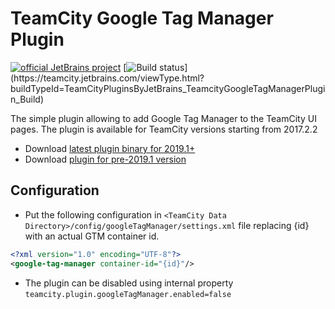 # TeamCity Google Tag Manager Plugin
[![official JetBrains project](https://jb.gg/badges/official.svg)](https://confluence.jetbrains.com/display/ALL/JetBrains+on+GitHub) [![Build status](https://teamcity.jetbrains.com/guestAuth/app/rest/builds/buildType:(id:TeamCityPluginsByJetBrains_TeamcityGoogleTagManagerPlugin_Build)/statusIcon.svg)](https://teamcity.jetbrains.com/viewType.html?buildTypeId=TeamCityPluginsByJetBrains_TeamcityGoogleTagManagerPlugin_Build)

The simple plugin allowing to add Google Tag Manager to the TeamCity UI pages. 
The plugin is available for TeamCity versions starting from 2017.2.2

- Download [latest plugin binary for 2019.1+](https://teamcity.jetbrains.com/guestAuth/app/rest/builds/branch:master,buildType:TeamCityPluginsByJetBrains_TeamcityGoogleTagManagerPlugin_Build,status:SUCCESS/artifacts/content/google-tag-manager.zip)
- Download [plugin for pre-2019.1 version](https://teamcity.jetbrains.com/guestAuth/app/rest/builds/branch:2018.x,buildType:TeamCityPluginsByJetBrains_TeamcityGoogleTagManagerPlugin_Build,status:SUCCESS/artifacts/content/google-tag-manager.zip)

## Configuration
 * Put the following configuration in `<TeamCity Data Directory>/config/googleTagManager/settings.xml` file 
 replacing {id} with an actual GTM container id.

```xml
<?xml version="1.0" encoding="UTF-8"?>
<google-tag-manager container-id="{id}"/>
```
* The plugin can be disabled using internal property `teamcity.plugin.googleTagManager.enabled=false`
